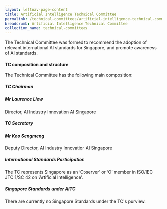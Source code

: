 ```yaml
---
layout: leftnav-page-content
title: Artificial Intelligence Technical Committee
permalink: /technical-committees/artificial-intelligence-technical-committee/
breadcrumb: Artificial Intelligence Technical Committee
collection_name: technical-committees
---
```


The Technical Committee was formed to recommend the adoption of relevant international AI standards for Singapore, and promote awareness of AI standards.

#### TC composition and structure
The Technical Committee has the following main composition:

##### TC Chairman

##### Mr Laurence Liew
Director, AI Industry Innovation
AI Singapore

##### TC Secretary

##### Mr Koo Sengmeng
Deputy Director, AI Industry Innovation
AI Singapore


##### International Standards Participation
The TC represents Singapore as an ‘Observer’ or ‘O’ member in ISO/IEC JTC 1/SC 42 on ‘Artificial Intelligence’.

##### Singapore Standards under AITC
There are currently no Singapore Standards under the TC's purview.
